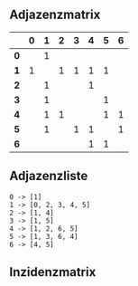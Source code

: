 ## Adjazenzmatrix

|          | 0 | 1 | 2 | 3 | 4 | 5 | 6 |
| -------- | - | - | - | - | - | - | - |
| <b>0</b> |   | 1 |   |   |   |   |   |
| <b>1</b> | 1 |   | 1 | 1 | 1 | 1 |   |
| <b>2</b> |   | 1 |   |   | 1 |   |   |
| <b>3</b> |   | 1 |   |   |   | 1 |   |
| <b>4</b> |   | 1 | 1 |   |   | 1 | 1 |
| <b>5</b> |   | 1 |   | 1 | 1 |   | 1 |
| <b>6</b> |   |   |   |   | 1 | 1 |   |

## Adjazenzliste
```
0 -> [1]
1 -> [0, 2, 3, 4, 5] 
2 -> [1, 4]
3 -> [1, 5]
4 -> [1, 2, 6, 5]
5 -> [1, 3, 6, 4]
6 -> [4, 5]
```
## Inzidenzmatrix